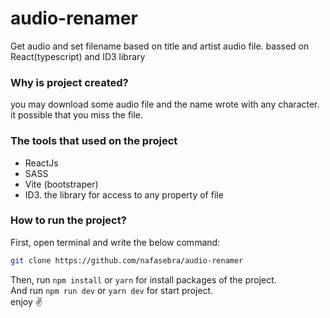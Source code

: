 # audio-renamer
Get audio and set filename based on title and artist audio file. bassed on React(typescript) and ID3 library

### Why is project created?
you may download some audio file and the name wrote with any character.
it possible that you miss the file.

### The tools that used on the project
- ReactJs
- SASS
- Vite (bootstraper) 
- ID3. the library for access to any property of file

### How to run the project?
First, open terminal and write the below command:
```bash
git clone https://github.com/nafasebra/audio-renamer
``` 
Then, run `npm install` or `yarn` for install packages of the project.
<br />
And run `npm run dev` or `yarn dev` for start project.
<br/>
enjoy ✌ 

